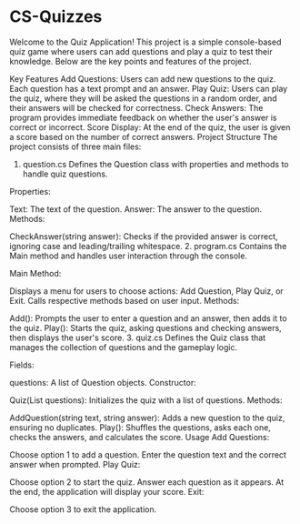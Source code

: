 # CS-Quizzes
Welcome to the Quiz Application! This project is a simple console-based quiz game where users can add questions and play a quiz to test their knowledge. Below are the key points and features of the project.

Key Features
Add Questions: Users can add new questions to the quiz. Each question has a text prompt and an answer.
Play Quiz: Users can play the quiz, where they will be asked the questions in a random order, and their answers will be checked for correctness.
Check Answers: The program provides immediate feedback on whether the user's answer is correct or incorrect.
Score Display: At the end of the quiz, the user is given a score based on the number of correct answers.
Project Structure
The project consists of three main files:

1. question.cs
Defines the Question class with properties and methods to handle quiz questions.

Properties:

Text: The text of the question.
Answer: The answer to the question.
Methods:

CheckAnswer(string answer): Checks if the provided answer is correct, ignoring case and leading/trailing whitespace.
2. program.cs
Contains the Main method and handles user interaction through the console.

Main Method:

Displays a menu for users to choose actions: Add Question, Play Quiz, or Exit.
Calls respective methods based on user input.
Methods:

Add(): Prompts the user to enter a question and an answer, then adds it to the quiz.
Play(): Starts the quiz, asking questions and checking answers, then displays the user's score.
3. quiz.cs
Defines the Quiz class that manages the collection of questions and the gameplay logic.

Fields:

questions: A list of Question objects.
Constructor:

Quiz(List<Question> questions): Initializes the quiz with a list of questions.
Methods:

AddQuestion(string text, string answer): Adds a new question to the quiz, ensuring no duplicates.
Play(): Shuffles the questions, asks each one, checks the answers, and calculates the score.
Usage
Add Questions:

Choose option 1 to add a question.
Enter the question text and the correct answer when prompted.
Play Quiz:

Choose option 2 to start the quiz.
Answer each question as it appears.
At the end, the application will display your score.
Exit:

Choose option 3 to exit the application.

